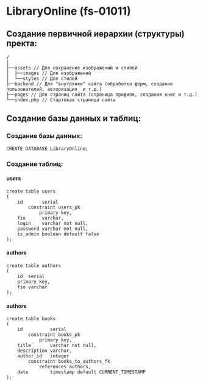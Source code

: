 # LibraryOnline (fs-01011)

## Создание первичной иерархии (структуры) пректа:

    /
    │ 
    ├──assets // Для сохранение изображений и стилей
    │  ├──images // Для изображений
    │  └──styles // Для стилей
    ├──backend // Для "внутрянки" сайта (обработка форм, создание пользователей, авторизация  и т.д.)
    ├──pages // Для страниц сайта (страница профиля, создания книг и т.д.)
    └──index.php // Стартовая страница сайта

## Создание базы данных и таблиц:

### Создание базы данных:

    CREATE DATABASE LibraryOnline;

### Создание таблиц:

#### users

    create table users
    (
        id       serial
            constraint users_pk
                primary key,
        fio      varchar,
        login    varchar not null,
        password varchar not null,
        is_admin boolean default false
    );

#### authors

    create table authors
    (
        id  serial
        primary key,
        fio varchar
    );

#### authors

    create table books
    (
        id          serial
            constraint books_pk
                primary key,
        title       varchar not null,
        description varchar,
        author_id   integer
            constraint books_to_authors_fk
                references authors,
        date        timestamp default CURRENT_TIMESTAMP
    );
